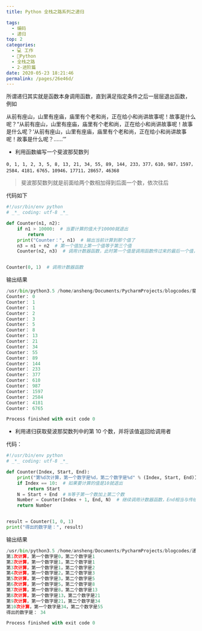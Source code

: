 ```yaml
---
title: Python 全栈之路系列之递归

tags: 
  - 编码
  - 递归
top: 2
categories: 
  - 💻 工作
  - 🐍Python
  - 全栈之路
  - 2-进阶篇
date: 2020-05-23 18:21:46
permalink: /pages/26e46d/
---
```


所谓递归其实就是函数本身调用函数，直到满足指定条件之后一层层退出函数， 例如

从前有座山，山里有座庙，庙里有个老和尚，正在给小和尚讲故事呢！故事是什么呢？“从前有座山，山里有座庙，庙里有个老和尚，正在给小和尚讲故事呢！故事是什么呢？‘从前有座山，山里有座庙，庙里有个老和尚，正在给小和尚讲故事呢！故事是什么呢？……’”

- 利用函数编写一个斐波那契数列

`0, 1, 1, 2, 3, 5, 8, 13, 21, 34, 55, 89, 144, 233，377，610，987，1597，2584，4181，6765，10946，17711，28657，46368`

> 斐波那契数列就是前面给两个数相加得到后面一个数，依次往后

代码如下

```python
#!/usr/bin/env python
# _*_ coding: utf-8 _*_

def Counter(n1, n2):
    if n1 > 10000:  # 当要计算的值大于10000就退出
        return
    print("Counter：", n1)  # 输出当前计算到那个值了
    n3 = n1 + n2  # 第一个值加上第一个值等于第三个值
    Counter(n2, n3)  # 调用计数器函数，此时第一个值是调用函数传过来的最后一个值，而第二个值是计算出来的第三个值


Counter(0, 1)  # 调用计数器函数
```

输出结果

```python
/usr/bin/python3.5 /home/ansheng/Documents/PycharmProjects/blogcodes/斐波那契.py
Counter： 0
Counter： 1
Counter： 1
Counter： 2
Counter： 3
Counter： 5
Counter： 8
Counter： 13
Counter： 21
Counter： 34
Counter： 55
Counter： 89
Counter： 144
Counter： 233
Counter： 377
Counter： 610
Counter： 987
Counter： 1597
Counter： 2584
Counter： 4181
Counter： 6765

Process finished with exit code 0
```

- 利用递归获取斐波那契数列中的第 10 个数，并将该值返回给调用者

代码：

```python
#!/usr/bin/env python
# _*_ coding: utf-8 _*_

def Counter(Index, Start, End):
    print("第%d次计算，第一个数字是%d，第二个数字是%d" % (Index, Start, End))
    if Index == 10:  # 如果要计算的值是10就退出
        return Start
    N = Start + End  # N等于第一个数加上第二个数
    Number = Counter(Index + 1, End, N)  # 继续调用计数器函数，End相当与传给函数的第一个数，N是传给函数的第二个数
    return Number


result = Counter(1, 0, 1)
print("得出的数字是：", result)
```

输出结果

```python
/usr/bin/python3.5 /home/ansheng/Documents/PycharmProjects/blogcodes/递归.py
第1次计算，第一个数字是0，第二个数字是1
第2次计算，第一个数字是1，第二个数字是1
第3次计算，第一个数字是1，第二个数字是2
第4次计算，第一个数字是2，第二个数字是3
第5次计算，第一个数字是3，第二个数字是5
第6次计算，第一个数字是5，第二个数字是8
第7次计算，第一个数字是8，第二个数字是13
第8次计算，第一个数字是13，第二个数字是21
第9次计算，第一个数字是21，第二个数字是34
第10次计算，第一个数字是34，第二个数字是55
得出的数字是： 34

Process finished with exit code 0
```